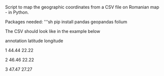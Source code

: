 Script to map the geographic coordinates from a CSV file on Romanian map - in Python. 

Packages needed:
'''sh
pip install pandas geopandas folium

The CSV should look like in the example below

annotation	latitude	longitude

1	44.44	22.22

2	46.46	22.22

3	47.47	27.27

